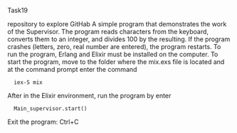  Task19

repository to explore GitHab
A simple program that demonstrates the work of the Supervisor.
The program reads characters from the keyboard, converts them to an integer,
and divides 100 by the resulting.
If the program crashes (letters, zero, real number are entered), the program restarts.
To run the program, Erlang and Elixir must be installed on the computer.
To start the program, move to the folder where the mix.exs file is located and at the
command prompt enter the command

      iex-S mix

After in the Elixir environment, run the program by enter

      Main_supervisor.start()

Exit the program: Ctrl+C
